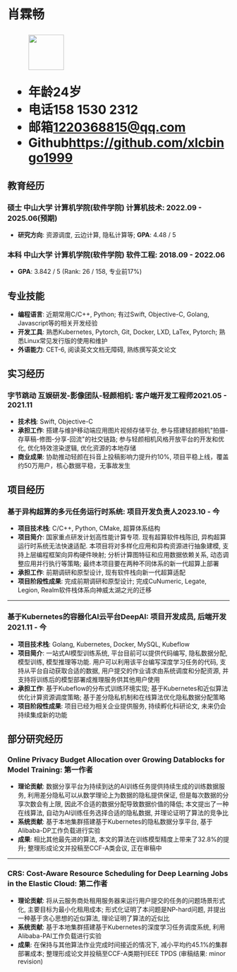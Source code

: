 <h1>
  <span>肖霖畅</span>
  <span>
  </span>
  <ul>
    <img src="https://s11.ax1x.com/2023/12/26/pibEFGF.jpg" height="80">
  </ul>
  <ul>
    <li><span>年龄</span>24岁</li>
    <li><span>电话</span>158 1530 2312</li>
    <li><span>邮箱</span><a href="mailto:1220368815@qq.com">1220368815@qq.com</a></li>
    <li><span>Github</span><a href="https://github.com/xlcbingo1999">https://github.com/xlcbingo1999</a></li>
  </ul>
  
</h1>

## 教育经历
### 硕士 中山大学 计算机学院(软件学院) 计算机技术<span class="role">:&nbsp;</span><span class="right">2022.09 - 2025.06(预期)</span>
- **研究方向**: 资源调度, 云边计算, 隐私计算等; **GPA**: 4.48 / 5

### 本科 中山大学 计算机学院(软件学院) 软件工程<span class="role">:&nbsp;</span><span class="right">2018.09 - 2022.06</span>
- **GPA**: 3.842 / 5 (Rank: 26 / 158, 专业前17\%)


## 专业技能

- **编程语言**: 近期常用C/C++, Python; 有过Swift, Objective-C, Golang, Javascript等的相关开发经验
- **开发工具**: 熟悉Kubernetes, Pytorch, Git, Docker, LXD, LaTex, Pytorch; 熟悉Linux常见发行版的使用和维护
- **外语能力**: CET-6, 阅读英文文档无障碍, 熟练撰写英文论文

## 实习经历

### 字节跳动 互娱研发-影像团队-轻颜相机<span class="role">:&nbsp;客户端开发工程师</span><span class="right">2021.05 - 2021.11</span><br>

- **技术栈**: Swift, Objective-C
- **承担工作**: 搭建与维护移动端应用图片视频存储平台, 参与搭建轻颜相机"拍摄-存草稿-修图-分享-回流"的社交链路; 参与轻颜相机风格开放平台的开发和优化, 优化特效渲染逻辑, 优化资源的本地存储
- **商业成果**: 协助推动轻颜在抖音上投稿影响力提升约10\%, 项目平稳上线，覆盖约50万用户，核心数据平稳，无事故发生

## 项目经历

### 基于异构超算的多元任务运行时系统<span class="role">:&nbsp;项目开发负责人</span><span class="right">2023.10 - 今</span>

- **项目技术栈**: C/C++, Python, CMake, 超算体系结构
- **项目简介**: 国家重点研发计划高性能计算专项. 现有超算软件栈陈旧, 异构超算运行时系统无法快速适配. 本项目将对多样化应用和异构资源进行抽象建模, 支持上层编程框架向异构硬件映射; 分析计算图特征和应用数据依赖关系, 动态调整应用并行执行等策略; 最终本项目要在两种不同体系的新一代超算上部署
- **承担工作**: 前期调研和原型设计, 现有软件栈向新一代超算适配
- **项目阶段性成果**: 完成前期调研和原型设计; 完成CuNumeric, Legate, Legion, Realm软件栈体系向神威太湖之光的迁移 

---

### 基于Kubernetes的容器化AI云平台DeepAI<span class="role">:&nbsp;项目开发成员, 后端开发</span><span class="right">2021.11 - 今</span>

- **项目技术栈**: Golang, Kubernetes, Docker, MySQL, Kubeflow
- **项目简介**: 一站式AI模型训练系统, 平台目前可以提供代码编写, 隐私数据分配, 模型训练, 模型推理等功能. 用户可以利用该平台编写深度学习任务的代码, 支持从平台自动获取合适的数据, 用户提交的作业请求由系统调度和分配资源, 并支持将训练后的模型部署成推理服务供其他用户使用
- **承担工作**: 基于Kubeflow的分布式训练环境实现; 基于Kubernetes和近似算法优化计算资源调度策略; 基于差分隐私机制和在线算法优化隐私数据分配策略
- **项目阶段性成果**: 项目已经为相关企业提供服务, 持续孵化科研论文, 未来仍会持续集成新的功能


## 部分研究经历

### Online Privacy Budget Allocation over Growing Datablocks for Model Training<span class="role">:&nbsp;第一作者</span>

- **理论贡献**: 数据分享平台为持续到达的AI训练任务提供持续生成的训练数据服务, 利用差分隐私可以从数学理论上为数据的隐私提供保证, 但是每次数据的分享次数会有上限, 因此不合适的数据分配导致数据价值的降低; 本文提出了一种在线算法, 自动为AI训练任务选择合适的隐私数据, 并理论证明了算法的竞争比
- **系统贡献**: 基于本地集群搭建基于Kubernetes的隐私数据分享平台, 基于Alibaba-DP工作负载进行实验
- **成果**: 相比其他最先进的算法, 本文的算法在训练模型精度上带来了32.8\%的提升; 整理形成论文并投稿至CCF-A类会议, 正在审稿中

---

### CRS: Cost-Aware Resource Scheduling for Deep Learning Jobs in the Elastic Cloud<span class="role">:&nbsp;第二作者</span>

- **理论贡献**: 将从云服务商处租用服务器来运行用户提交的任务的问题场景形式化, 主要目标为最小化租用成本; 形式化证明了本问题是NP-hard问题, 并提出一种基于贪心思想的近似算法, 理论证明了算法的近似比
- **系统贡献**: 基于本地集群搭建基于Kubernetes的深度学习任务调度系统, 利用Alibaba-PAI工作负载进行实验
- **成果**: 在保持与其他算法作业完成时间接近的情况下, 减小平均约45.1\%的集群部署成本; 整理形成论文并投稿至CCF-A类期刊IEEE TPDS (审稿结果: minor revision)


